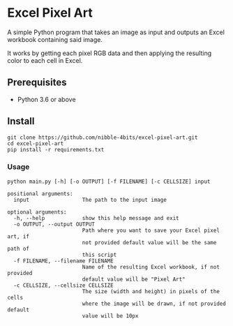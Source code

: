 # Excel Pixel Art
A simple Python program that takes an image as input and outputs an Excel workbook containing said image.

It works by getting each pixel RGB data and then applying the resulting color to each cell in Excel.

## Prerequisites
* Python 3.6 or above

## Install
```shell
git clone https://github.com/nibble-4bits/excel-pixel-art.git
cd excel-pixel-art
pip install -r requirements.txt
```

### Usage
```shell
python main.py [-h] [-o OUTPUT] [-f FILENAME] [-c CELLSIZE] input

positional arguments:
  input                 The path to the input image

optional arguments:
  -h, --help            show this help message and exit
  -o OUTPUT, --output OUTPUT
                        Path where you want to save your Excel pixel art, if
                        not provided default value will be the same path of
                        this script
  -f FILENAME, --filename FILENAME
                        Name of the resulting Excel workbook, if not provided
                        default value will be "Pixel Art"
  -c CELLSIZE, --cellsize CELLSIZE
                        The size (width and height) in pixels of the cells
                        where the image will be drawn, if not provided default
                        value will be 10px
```
